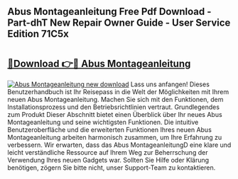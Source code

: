 ## Abus Montageanleitung Free Pdf Download - Part-dhT New Repair Owner Guide - User Service Edition 71C5x

# <h2><a href="http://df6qd5q.blite.top/?on=Abus+Montageanleitung">🔗Download 👉🔴 Abus Montageanleitung</a></h2>

[![Abus Montageanleitung new download](https://i.imgur.com/lujVjoI.png)](http://df6qd5q.blite.top/?on=Abus+Montageanleitung)
Lass uns anfangen! Dieses Benutzerhandbuch ist Ihr Reisepass in die Welt der Möglichkeiten mit Ihrem neuen Abus Montageanleitung. Machen Sie sich mit den Funktionen, dem Installationsprozess und den Betriebsrichtlinien vertraut. Grundlegendes zum Produkt Dieser Abschnitt bietet einen Überblick über Ihr neues Abus Montageanleitung und seine wichtigsten Funktionen. Die intuitive Benutzeroberfläche und die erweiterten Funktionen Ihres neuen Abus Montageanleitung arbeiten harmonisch zusammen, um Ihre Erfahrung zu verbessern. Wir erwarten, dass das Abus MontageanleitungD eine klare und leicht verständliche Ressource auf Ihrem Weg zur Beherrschung der Verwendung Ihres neuen Gadgets war. Sollten Sie Hilfe oder Klärung benötigen, zögern Sie bitte nicht, unser Support-Team zu kontaktieren.
